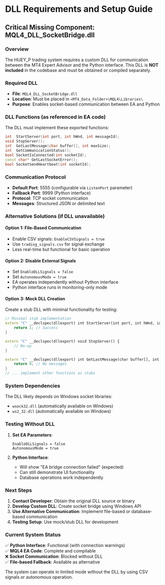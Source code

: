 # DLL Requirements and Setup Guide

## Critical Missing Component: MQL4_DLL_SocketBridge.dll

### Overview
The HUEY_P trading system requires a custom DLL for communication between the MT4 Expert Advisor and the Python interface. This DLL is **NOT included** in the codebase and must be obtained or compiled separately.

### Required DLL
- **File**: `MQL4_DLL_SocketBridge.dll`
- **Location**: Must be placed in `<MT4_Data_Folder>\MQL4\Libraries\`
- **Purpose**: Enables socket-based communication between EA and Python

### DLL Functions (as referenced in EA code)
The DLL must implement these exported functions:
```cpp
int  StartServer(int port, int hWnd, int messageId);
void StopServer();
int  GetLastMessage(char buffer[], int maxSize);
int  GetCommunicationStatus();
bool SocketIsConnected(int socketId);
const char* GetLastSocketError();
bool SocketSendHeartbeat(int socketId);
```

### Communication Protocol
- **Default Port**: 5555 (configurable via `ListenPort` parameter)
- **Fallback Port**: 9999 (Python interface)
- **Protocol**: TCP socket communication
- **Messages**: Structured JSON or delimited text

### Alternative Solutions (if DLL unavailable)

#### Option 1: File-Based Communication
- Enable CSV signals: `EnableCSVSignals = true`
- Use `trading_signals.csv` for signal exchange
- Less real-time but functional for basic operation

#### Option 2: Disable External Signals
- Set `EnableDLLSignals = false`
- Set `AutonomousMode = true` 
- EA operates independently without Python interface
- Python interface runs in monitoring-only mode

#### Option 3: Mock DLL Creation
Create a stub DLL with minimal functionality for testing:
```cpp
// Minimal stub implementation
extern "C" __declspec(dllexport) int StartServer(int port, int hWnd, int messageId) {
    return 1; // Success
}

extern "C" __declspec(dllexport) void StopServer() {
    // No-op
}

extern "C" __declspec(dllexport) int GetLastMessage(char buffer[], int maxSize) {
    return 0; // No messages
}
// ... implement other functions as stubs
```

### System Dependencies
The DLL likely depends on Windows socket libraries:
- `wsock32.dll` (automatically available on Windows)
- `ws2_32.dll` (automatically available on Windows)

### Testing Without DLL
1. **Set EA Parameters**:
   ```
   EnableDLLSignals = false
   AutonomousMode = true
   ```

2. **Python Interface**:
   - Will show "EA bridge connection failed" (expected)
   - Can still demonstrate UI functionality
   - Database operations work independently

### Next Steps
1. **Contact Developer**: Obtain the original DLL source or binary
2. **Develop Custom DLL**: Create socket bridge using Windows API
3. **Use Alternative Communication**: Implement file-based or database-based communication
4. **Testing Setup**: Use mock/stub DLL for development

### Current System Status
✅ **Python Interface**: Functional (with connection warnings)  
✅ **MQL4 EA Code**: Complete and compilable  
❌ **Socket Communication**: Blocked without DLL  
✅ **File-based Fallback**: Available as alternative  

The system can operate in limited mode without the DLL by using CSV signals or autonomous operation.